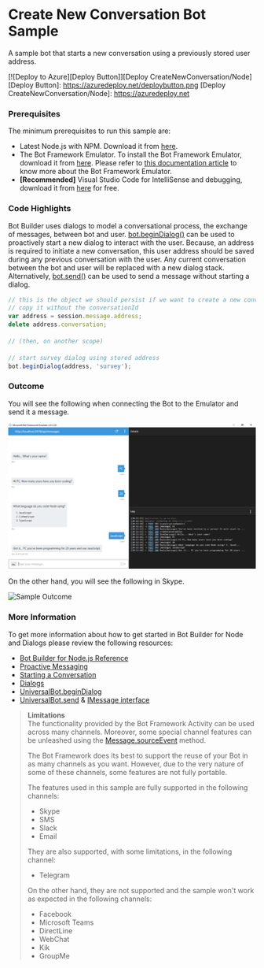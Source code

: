 # Create New Conversation Bot Sample

A sample bot that starts a new conversation using a previously stored user address.

[![Deploy to Azure][Deploy Button]][Deploy CreateNewConversation/Node]
[Deploy Button]: https://azuredeploy.net/deploybutton.png
[Deploy CreateNewConversation/Node]: https://azuredeploy.net

### Prerequisites

The minimum prerequisites to run this sample are:
* Latest Node.js with NPM. Download it from [here](https://nodejs.org/en/download/).
* The Bot Framework Emulator. To install the Bot Framework Emulator, download it from [here](https://emulator.botframework.com/). Please refer to [this documentation article](https://github.com/microsoft/botframework-emulator/wiki/Getting-Started) to know more about the Bot Framework Emulator.
* **[Recommended]** Visual Studio Code for IntelliSense and debugging, download it from [here](https://code.visualstudio.com/) for free.

### Code Highlights

Bot Builder uses dialogs to model a conversational process, the exchange of messages, between bot and user. [bot.beginDialog()](app.js#L42) can be used to proactively start a new dialog to interact with the user.
Because, an address is required to initiate a new conversation, this user address should be saved during any previous conversation with the user. 
Any current conversation between the bot and user will be replaced with a new dialog stack.
Alternatively, [bot.send()](https://docs.botframework.com/en-us/node/builder/chat-reference/classes/_botbuilder_d_.universalbot.html#send) can be used to send a message without starting a dialog. 

````JavaScript
// this is the object we should persist if we want to create a new conversation anytime later
// copy it without the conversationId 
var address = session.message.address;
delete address.conversation;

// (then, on another scope)

// start survey dialog using stored address
bot.beginDialog(address, 'survey');
````

### Outcome

You will see the following when connecting the Bot to the Emulator and send it a message.

![Sample Outcome](images/outcome-emulator.png)

On the other hand, you will see the following in Skype.

![Sample Outcome](images/outcome-skype.png)

### More Information

To get more information about how to get started in Bot Builder for Node and Dialogs please review the following resources:
* [Bot Builder for Node.js Reference](https://docs.botframework.com/en-us/node/builder/overview/#navtitle)
* [Proactive Messaging](https://docs.botframework.com/en-us/node/builder/chat/UniversalBot/#proactive-messaging)
* [Starting a Conversation](https://docs.botframework.com/en-us/core-concepts/conversation/)
* [Dialogs](https://docs.botframework.com/en-us/node/builder/chat/dialogs/)
* [UniversalBot.beginDialog](https://docs.botframework.com/en-us/node/builder/chat-reference/classes/_botbuilder_d_.universalbot.html#begindialog)
* [UniversalBot.send](https://docs.botframework.com/en-us/node/builder/chat-reference/classes/_botbuilder_d_.universalbot.html#send) & [IMessage interface](https://docs.botframework.com/en-us/node/builder/chat-reference/interfaces/_botbuilder_d_.imessage.html)

> **Limitations**  
> The functionality provided by the Bot Framework Activity can be used across many channels. Moreover, some special channel features can be unleashed using the [Message.sourceEvent](https://docs.botframework.com/en-us/node/builder/chat-reference/classes/_botbuilder_d_.message.html#sourceevent) method.
> 
> The Bot Framework does its best to support the reuse of your Bot in as many channels as you want. However, due to the very nature of some of these channels, some features are not fully portable.
> 
> The features used in this sample are fully supported in the following channels:
> - Skype
> - SMS
> - Slack
> - Email
> 
> They are also supported, with some limitations, in the following channel:
> - Telegram
> 
> On the other hand, they are not supported and the sample won't work as expected in the following channels:
> - Facebook
> - Microsoft Teams
> - DirectLine
> - WebChat
> - Kik
> - GroupMe
